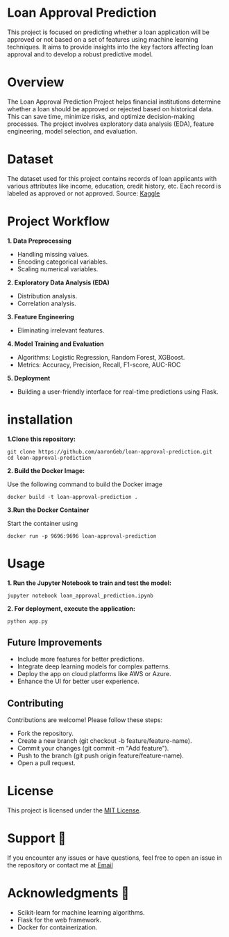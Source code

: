 # Loan Approval Prediction
This project is focused on predicting whether a loan application will be approved or not based on a set of features using machine learning techniques. It aims to provide insights into the key factors affecting loan approval and to develop a robust predictive model.
# Overview
The Loan Approval Prediction Project helps financial institutions determine whether a loan should be approved or rejected based on historical data. This can save time, minimize risks, and optimize decision-making processes. The project involves exploratory data analysis (EDA), feature engineering, model selection, and evaluation.
# Dataset

The dataset used for this project contains records of loan applicants with various attributes like income, education, credit history, etc. Each record is labeled as approved or not approved.
Source: [Kaggle](https://www.kaggle.com/datasets/architsharma01/loan-approval-prediction-dataset)

# Project Workflow

**1.	Data Preprocessing**

- Handling missing values.
- Encoding categorical variables.
- Scaling numerical variables.

**2.	Exploratory Data Analysis (EDA)**
- Distribution analysis.
- Correlation analysis.

**3.	Feature Engineering**
- Eliminating irrelevant features.
  
**4.	Model Training and Evaluation**
- Algorithms: Logistic Regression, Random Forest, XGBoost.
- Metrics: Accuracy, Precision, Recall, F1-score, AUC-ROC
  
**5.	Deployment**
- Building a user-friendly interface for real-time predictions using Flask.
  
# installation
**1.Clone this repository:**
```
git clone https://github.com/aaronGeb/loan-approval-prediction.git
cd loan-approval-prediction
```
**2.	Build the Docker Image:**

Use the following command to build the Docker image
```
docker build -t loan-approval-prediction .
```
**3.Run the Docker Container**

Start the container using
```
docker run -p 9696:9696 loan-approval-prediction
```

# Usage
**1.	Run the Jupyter Notebook to train and test the model:**
```
jupyter notebook loan_approval_prediction.ipynb
```
**2.	For deployment, execute the application:**
```
python app.py
```
## Future Improvements

- Include more features for better predictions.
- Integrate deep learning models for complex patterns.
- Deploy the app on cloud platforms like AWS or Azure.
- Enhance the UI for better user experience.


## Contributing

Contributions are welcome! Please follow these steps:
- Fork the repository.
- Create a new branch (git checkout -b feature/feature-name).
- Commit your changes (git commit -m "Add feature").
- Push to the branch (git push origin feature/feature-name).
- Open a pull request.

# License
This project is licensed under the [MIT License](LICENSE).

# Support 💬
If you encounter any issues or have questions, feel free to open an issue in the repository or contact me at [Email](aarongebremariam.94@gmail.com)
# Acknowledgments 🙏

- Scikit-learn for machine learning algorithms.
- Flask for the web framework.
- Docker for containerization.